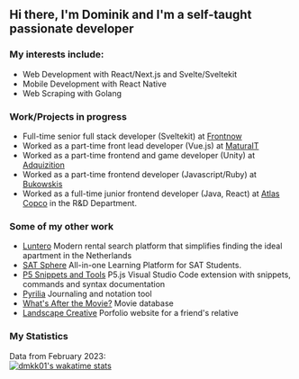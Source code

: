 ## Hi there, I'm Dominik and I'm a self-taught passionate developer

### My interests include: 
- Web Development with React/Next.js and Svelte/Sveltekit 
- Mobile Development with React Native 
- Web Scraping with Golang

### Work/Projects in progress
- Full-time senior full stack developer (Sveltekit) at [Frontnow](https://frontnow.com/)
- Worked as a part-time front lead developer (Vue.js) at [MaturaIT](https://www.maturait.pl/)
- Worked as a part-time frontend and game developer (Unity) at [Adquizition](http://www.adquizition.com/)
- Worked as a part-time frontend developer (Javascript/Ruby) at [Bukowskis](https://www.bukowskis.com/en)
- Worked as a full-time junior frontend developer (Java, React) at [Atlas Copco](https://www.atlascopcogroup.com/en) in the R&D Department.

### Some of my other work
- [Luntero](https://www.luntero.com/) Modern rental search platform that simplifies finding the ideal apartment in the Netherlands
- [SAT Sphere](https://www.satsphere.com/) All-in-one Learning Platform for SAT Students.
- [P5 Snippets and Tools](https://marketplace.visualstudio.com/items?itemName=Dominikasinski.p5-snippets-and-tools) P5.js Visual Studio Code extension with snippets, commands and syntax documentation 
- [Pyrilia](https://www.pyrilia.com/) Journaling and notation tool
- [What's After the Movie?](https://www.whatsafterthemovie.com/) Movie database
- [Landscape Creative](https://edwinyeephotography.com/) Porfolio website for a friend's relative




### My Statistics
Data from February 2023:
<br />
[![dmkk01's wakatime stats](https://github-readme-stats.vercel.app/api/wakatime?username=@Dmkk01)](https://wakatime.com/@Dmkk01)
